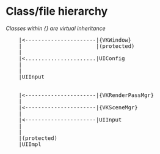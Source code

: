 # Class/file hierarchy
<i>Classes within {} are virtual inheritance</i>

<pre>
    |<----------------------|{VKWindow}
    |                       |(protected)
    |
    |<......................|UIConfig
    |
    |
    |UIInput


    |<----------------------|{VKRenderPassMgr}
    |
    |<----------------------|{VKSceneMgr}
    |
    |<----------------------|UIInput
    |
    |
    |(protected)
    |UIImpl
</pre>